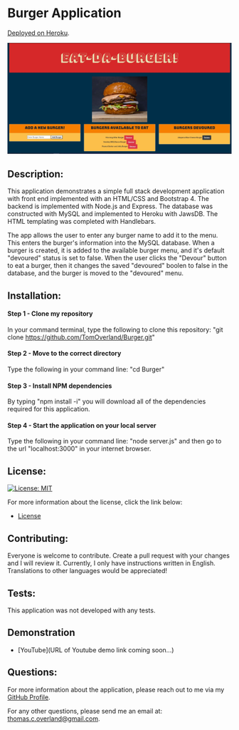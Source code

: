 # Burger Application

[Deployed on Heroku](https://tranquil-citadel-07940.herokuapp.com/).

![Screenshot of Application](https://github.com/TomOverland/Burger/blob/main/public/images/Demo.JPG)

## Description:

This application demonstrates a simple full stack development application with front end implemented with an HTML/CSS and Bootstrap 4.  The backend is implemented with Node.js and Express. The database was constructed with MySQL and implemented to Heroku with JawsDB. The HTML templating was completed with Handlebars.

The app allows the user to enter any burger name to add it to the menu. This enters the burger's information into the MySQL database. When a burger is created, it is added to the available burger menu, and it's default "devoured" status is set to false. When the user clicks the "Devour" button to eat a burger, then it changes the saved "devoured" boolen to false in the database, and the burger is moved to the "devoured" menu.

## Installation:

#### Step 1 - Clone my repository

In your command terminal, type the following to clone this repository: "git clone https://github.com/TomOverland/Burger.git"

#### Step 2 - Move to the correct directory

Type the following in your command line: "cd Burger"

#### Step 3 - Install NPM dependencies

By typing "npm install -i" you will download all of the dependencies required for this application.

#### Step 4 - Start the application on your local server

Type the following in your command line: "node server.js" and then go to the url "localhost:3000" in your internet browser.

## License:

[![License: MIT](https://img.shields.io/badge/License-MIT-yellow.svg)](https://opensource.org/licenses/MIT)

For more information about the license, click the link below:

- [License](https://opensource.org/licenses/)

## Contributing:

Everyone is welcome to contribute. Create a pull request with your changes and I will review it. Currently, I only have instructions written in English. Translations to other languages would be appreciated!

## Tests:

This application was not developed with any tests.

## Demonstration

- [YouTube](URL of Youtube demo link coming soon...)

## Questions:

For more information about the application, please reach out to me via my [GitHub Profile](https://github.com/TomOverland).

For any other questions, please send me an email at: thomas.c.overland@gmail.com.
